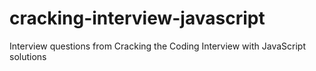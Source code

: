 # cracking-interview-javascript
Interview questions from Cracking the Coding Interview with JavaScript solutions 

